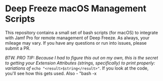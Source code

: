 # Deep Freeze macOS Management Scripts

This repository contains a small set of bash scripts (for macOS) to integrate with Jamf Pro for remote management of Deep Freeze.
As always, your mileage may vary.
If you have any questions or run into issues, please submit a PR.

*BTW. PRO TIP: Because I had to figure this out on my own, this is the secret to getting your Extension Attributes (strings, specifically) to print properly: variations of* `echo "<result>$string</result>"`.
If you look at the code, you'll see how this gets used.
Also - "bash -x <script>.sh" is HUGE in troubleshooting. Learned that while working on this project.

Hopefully this tip saves you a bit of trouble when you make your own ;)

**All scripts and deployments have been successfully tested using the following**:
* 14" MacBook Pro (M1 Pro) | macOS Sequoia 15.2
* 13" MacBook Pro 2TBT3 (Intel, A2289) | macOS Sonoma 14.6.1
* 24" iMac (M3) | macOS Sonoma 14.6.0, 14.6.1
* 27" iMac 5K (2020) | macOS Sonoma 14.5.0
* 21.5" iMac (2017) | macOS Ventura 13.7.1
* Deep Freeze 7.70.220.0230 on Sonoma and newer
* Deep Freeze 7.60.220.0202 on Venutra and older

## Scripts Overview

### 1. `deepfreeze-STATUS-macOS.sh`
- **Purpose**: This script functions as an Extension Attribute in Jamf Pro, allowing you to check the status of Deep Freeze on macOS devices.
- **How to Use**: 
  - Add this script as an extension attribute in Jamf Pro.
  - Set the "Data Type" for the extension attribute to `String`.
  - Running `sudo jamf recon` on a machine will force an update of all extension attributes, if needed, for testing.
  
### 2. `deepfreeze-FREEZE-macOS.sh`
- **Purpose**: This script commands Deep Freeze to freeze the computer, making it unchangeable until thawed.
- **How to Use**: 
  - Deploy via a Jamf Pro policy at the desired interval for your organization.
  - You may adjust the policy’s scope and trigger as necessary, depending on your maintenance window.
  - Use this script to either freeze a machine that is Thawed, or to ensure that no further changes can be applied until after the next thaw operation is fully processed.

### 3. `deepfreeze-THAW-macOS.sh`
- **Purpose**: This script commands Deep Freeze to thaw the computer, allowing changes to be made. It requires a reboot to fully process the thaw operation.
- **How to Use**: 
  - Deploy via Jamf Pro policy, typically when maintenance or updates are complete.
  - **Important**: A reboot is required after running this script in order to complete the thaw operation.

### 4. `reboot-macOS.sh`
- **Purpose**: This script reboots the computer after Deep Freeze has been thawed. It provides a heads-up dialog with a 20-second countdown before the reboot happens.
- **How to Use**: 
  - This script is meant to be used in conjunction with the `deepfreeze-THAW-macOS.sh` script.
  - It ensures the machine reboots after the thaw operation has been completed.

## Usage Notes

- **Maintenance Windows**: I recommend scoping the Freeze and Thaw scripts to run during predefined maintenance windows when the machines are not actively in use.
- **Reboot Requirement**: The Thaw operation requires a reboot to take effect fully. Ensure that `reboot-macOS.sh` is deployed after confirming the machine has been thawed.

## Suggestions & Considerations

1. **Smart Groups in Jamf Pro**: 
   - Create smart groups for machines that are frozen and thawed. 
   - For frozen Macs, use the "is Frozen" criteria.
   - For thawed Macs, use the "like Thawed" criteria. The "Thawed" status can either be "Thawed" or "Thaw (requires restart)". Alternatively, you can use two separate "is" conditions.
   - This will help better identify which machines are "eligible" to receive either the Freeze or Thaw policies, providing more granular control over policy deployment.

## License

This project is licensed under the MIT License - see the [LICENSE](LICENSE) file for details.
